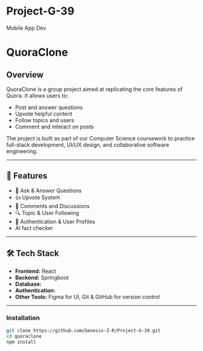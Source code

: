 # Project-G-39
Mobile App Dev 
# QuoraClone


## Overview

QuoraClone is a group project aimed at replicating the core features of Quora. It allows users to:

- Post and answer questions
- Upvote helpful content
- Follow topics and users
- Comment and interact on posts

The project is built as part of our Computer Science coursework to practice full-stack development, UI/UX design, and collaborative software engineering.

---

## 🌟 Features

- 📝 Ask & Answer Questions  
- 👍 Upvote System  
- 🧵 Comments and Discussions  
- 🔍 Topic & User Following  
- 🔐 Authentication & User Profiles
- AI fact checker 

---

## 🛠️ Tech Stack

- **Frontend:** React
- **Backend:** Springboot
- **Database:** 
- **Authentication:** 
- **Other Tools:** Figma for UI, Git & GitHub for version control

---



### Installation

```bash
git clone https://github.com/Genesis-Z-R/Project-G-39.git
cd quoraclone
npm install
